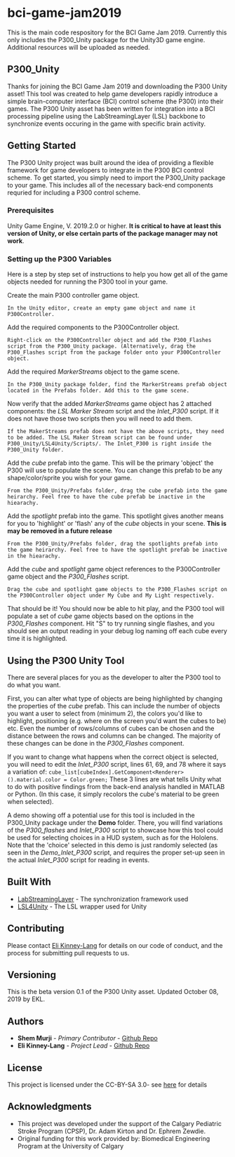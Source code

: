 # bci-game-jam2019
This is the main code respository for the BCI Game Jam 2019. Currently this only includes the P300_Unity package for the Unity3D game engine. Additional resources will be uploaded as needed.

## P300_Unity

Thanks for joining the BCI Game Jam 2019 and downloading the P300 Unity asset! This tool was created to help game developers rapidly introduce a simple brain-computer interface (BCI) control scheme (the P300) into their games. The P300 Unity asset has been written for integration into a BCI processing pipeline using the LabStreamingLayer (LSL) backbone to synchronize events occuring in the game with specific brain activity.
 
## Getting Started

The P300 Unity project was built around the idea of providing a flexible framework for game developers to integrate in the P300 BCI control scheme. To get started, you simply need to import the P300_Unity package to your game. This includes all of the necessary back-end components requried for including a P300 control scheme. 

### Prerequisites
Unity Game Engine, V. 2019.2.0 or higher. **It is critical to have at least this version of Unity, or else certain parts of the package manager may not work**.

### Setting up the P300 Variables

Here is a step by step set of instructions to help you how get all of the game objects needed for running the P300 tool in your game.

Create the main P300 controller game object.

```
In the Unity editor, create an empty game object and name it P300Controller.
```

Add the required components to the P300Controller object.

```
Right-click on the P300Controller object and add the P300_Flashes script from the P300_Unity package. (Alternatively, drag the P300_Flashes script from the package folder onto your P300Controller object. 
```

Add the required *MarkerStreams* object to the game scene.
```
In the P300_Unity package folder, find the MarkerStreams prefab object located in the Prefabs folder. Add this to the game scene. 
```

Now verify that the added *MarkerStreams* game object has 2 attached components: the *LSL Marker Stream* script and the *Inlet_P300* script. If it does not have those two scripts then you will need to add them.

```
If the MakerStreams prefab does not have the above scripts, they need to be added. The LSL Maker Stream script can be found under P300_Unity/LSL4Unity/Scripts/. The Inlet_P300 is right inside the P300_Unity folder.
```

Add the *cube* prefab into the game. This will be the primary 'object' the P300 will use to populate the scene. You can change this prefab to be any shape/color/sprite you wish for your game.

```
From the P300_Unity/Prefabs folder, drag the cube prefab into the game heirarchy. Feel free to have the cube prefab be inactive in the hiearachy.
```

Add the *spotlight* prefab into the game. This spotlight gives another means for you to 'highlight' or 'flash' any of the *cube* objects in your scene. **This is may be removed in a future release**

```
From the P300_Unity/Prefabs folder, drag the spotlights prefab into the game heirarchy. Feel free to have the spotlight prefab be inactive in the hiearachy.
```

Add the *cube* and *spotlight* game object references to the P300Controller game object and the *P300_Flashes* script.

```
Drag the cube and spotlight game objects to the P300_Flashes script on the P300Controller object under My Cube and My Light respectively.
```

That should be it! You should now be able to hit play, and the P300 tool will populate a set of *cube* game objects based on the options in the *P300_Flashes* component. Hit "S" to try running single flashes, and you should see an output reading in your debug log naming off each cube every time it is highlighted.

## Using the P300 Unity Tool

There are several places for you as the developer to alter the P300 tool to do what you want. 

First, you can alter what type of objects are being highlighted by changing the properties of the *cube* prefab. 
This can include the number of objects you want a user to select from (minimum 2), 
the colors you'd like to highlight, positioning (e.g. where on the screen you'd want the cubes to be) etc. 
Even the number of rows/columns of cubes can be chosen and the distance between the rows and columns can be changed.
The majority of these changes can be done in the *P300_Flashes* component.

If you want to change what happens when the correct object is selected, you will need to edit the *Inlet_P300* script, lines 61, 69, and 78 where it says a variation of:
`cube_list[cubeIndex].GetComponent<Renderer>().material.color = Color.green;`
These 3 lines are what tells Unity what to do with positive findings from the back-end analysis handled in MATLAB or Python. 
(In this case, it simply recolors the cube's material to be green when selected).
 
A demo showing off a potential use for this tool is included in the P300_Unity package under the **Demo** folder. There, you will find variations of the *P300_flashes* and *Inlet_P300* script to showcase how this tool could be used for selecting choices in a HUD system, such as for the Hololens. Note that the 'choice' selected in this demo is just randomly selected (as seen in the *Demo_Inlet_P300* script, and requires the proper set-up seen in the actual *Inlet_P300* script for reading in events.
 
## Built With

* [LabStreamingLayer](https://github.com/sccn/labstreaminglayer) - The synchronization framework used
* [LSL4Unity](https://github.com/xfleckx/LSL4Unity) - The LSL wrapper used for Unity

## Contributing

Please contact [Eli Kinney-Lang](https://github.com/ekinney-lang) for details on our code of conduct, and the process for submitting pull requests to us.

## Versioning

This is the beta version 0.1 of the P300 Unity asset. Updated October 08, 2019 by EKL.

## Authors

* **Shem Murji** - *Primary Contributor* - [Github Repo](https://github.com/shemmurji/shemmurji.github.io)
* **Eli Kinney-Lang** - *Project Lead* - [Github Repo](https://github.com/ekinney-lang)

## License

This project is licensed under the CC-BY-SA 3.0- see [here](https://creativecommons.org/licenses/by-sa/3.0/) for details

## Acknowledgments

* This project was developed under the support of the Calgary Pediatric Stroke Program (CPSP), Dr. Adam Kirton and Dr. Ephrem Zewdie.
* Original funding for this work provided by: Biomedical Engineering Program at the University of Calgary

